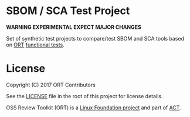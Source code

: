 # SBOM / SCA Test Project

**WARNING EXPERIMENTAL EXPECT MAJOR CHANGES**

Set of synthetic test projects to compare/test SBOM and SCA tools based on [ORT][ort] [functional tests][ort-tests].

# License

Copyright (C) 2017 ORT Contributors

See the [LICENSE](./LICENSE) file in the root of this project for license details.

OSS Review Toolkit (ORT) is a [Linux Foundation project](https://www.linuxfoundation.org) and part of
[ACT](https://automatecompliance.org/).


[ort]: https://github.com/oss-review-toolkit/ort
[ort-tests]: https://github.com/oss-review-toolkit/ort/tree/main/analyzer/src/funTest/assets/projects/synthetic
